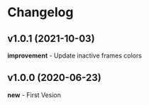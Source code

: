 # Changelog

## v1.0.1  (2021-10-03)
**improvement** - Update inactive frames colors

## v1.0.0  (2020-06-23)
**new** - First Vesion  
